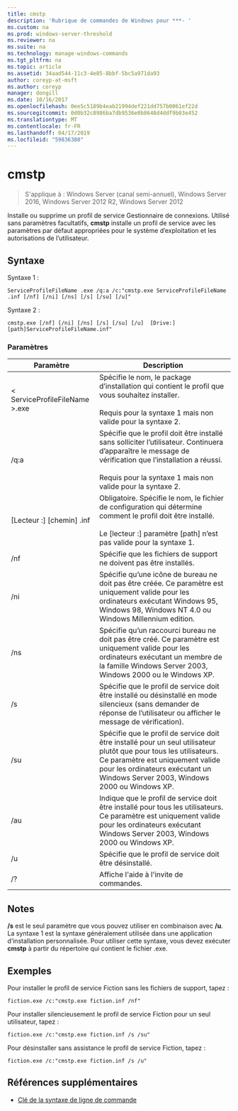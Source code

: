 ```yaml
---
title: cmstp
description: 'Rubrique de commandes de Windows pour ***- '
ms.custom: na
ms.prod: windows-server-threshold
ms.reviewer: na
ms.suite: na
ms.technology: manage-windows-commands
ms.tgt_pltfrm: na
ms.topic: article
ms.assetid: 34aad544-11c3-4e85-8bbf-5bc5a971da93
author: coreyp-at-msft
ms.author: coreyp
manager: dongill
ms.date: 10/16/2017
ms.openlocfilehash: 0ee5c5189b4eab21994def221dd757b0061ef22d
ms.sourcegitcommit: 0d0b32c8986ba7db9536e0b8648d4ddf9b03e452
ms.translationtype: MT
ms.contentlocale: fr-FR
ms.lasthandoff: 04/17/2019
ms.locfileid: "59836380"
---
```

# <a name="cmstp"></a>cmstp

>S'applique à : Windows Server (canal semi-annuel), Windows Server 2016, Windows Server 2012 R2, Windows Server 2012

Installe ou supprime un profil de service Gestionnaire de connexions. Utilisé sans paramètres facultatifs, **cmstp** installe un profil de service avec les paramètres par défaut appropriées pour le système d’exploitation et les autorisations de l’utilisateur. 
## <a name="syntax"></a>Syntaxe
Syntaxe 1 :
```
ServiceProfileFileName .exe /q:a /c:"cmstp.exe ServiceProfileFileName .inf [/nf] [/ni] [/ns] [/s] [/su] [/u]"
```
Syntaxe 2 :
```
cmstp.exe [/nf] [/ni] [/ns] [/s] [/su] [/u]  [Drive:][path]ServiceProfileFileName.inf"
```
### <a name="parameters"></a>Paramètres
|Paramètre|Description|
|-------|--------|
|< ServiceProfileFileName >.exe|Spécifie le nom, le package d’installation qui contient le profil que vous souhaitez installer.<br /><br />Requis pour la syntaxe 1 mais non valide pour la syntaxe 2.|
|/q:a|Spécifie que le profil doit être installé sans solliciter l’utilisateur. Continuera d’apparaître le message de vérification que l’installation a réussi.<br /><br />Requis pour la syntaxe 1 mais non valide pour la syntaxe 2.|
|[Lecteur :] [chemin] <ServiceProfileFileName>.inf|Obligatoire. Spécifie le nom, le fichier de configuration qui détermine comment le profil doit être installé.<br /><br />Le [lecteur :] paramètre [path] n’est pas valide pour la syntaxe 1.|
|/nf|Spécifie que les fichiers de support ne doivent pas être installés.|
|/ni|Spécifie qu’une icône de bureau ne doit pas être créée. Ce paramètre est uniquement valide pour les ordinateurs exécutant Windows 95, Windows 98, Windows NT 4.0 ou Windows Millennium edition.|
|/ns|Spécifie qu’un raccourci bureau ne doit pas être créé. Ce paramètre est uniquement valide pour les ordinateurs exécutant un membre de la famille Windows Server 2003, Windows 2000 ou le Windows XP.|
|/s|Spécifie que le profil de service doit être installé ou désinstallé en mode silencieux (sans demander de réponse de l’utilisateur ou afficher le message de vérification).|
|/su|Spécifie que le profil de service doit être installé pour un seul utilisateur plutôt que pour tous les utilisateurs. Ce paramètre est uniquement valide pour les ordinateurs exécutant un Windows Server 2003, Windows 2000 ou Windows XP.|
|/au|Indique que le profil de service doit être installé pour tous les utilisateurs. Ce paramètre est uniquement valide pour les ordinateurs exécutant Windows Server 2003, Windows 2000 ou Windows XP.|
|/u|Spécifie que le profil de service doit être désinstallé.|
|/?|Affiche l'aide à l'invite de commandes.|
## <a name="remarks"></a>Notes
**/s** est le seul paramètre que vous pouvez utiliser en combinaison avec **/u**.
La syntaxe 1 est la syntaxe généralement utilisée dans une application d’installation personnalisée. Pour utiliser cette syntaxe, vous devez exécuter **cmstp** à partir du répertoire qui contient le <ServiceProfileFileName>fichier .exe.
## <a name="BKMK_Examples"></a>Exemples
Pour installer le profil de service Fiction sans les fichiers de support, tapez :
```
fiction.exe /c:"cmstp.exe fiction.inf /nf"
```
Pour installer silencieusement le profil de service Fiction pour un seul utilisateur, tapez :
```
fiction.exe /c:"cmstp.exe fiction.inf /s /su"
```
Pour désinstaller sans assistance le profil de service Fiction, tapez :
```
fiction.exe /c:"cmstp.exe fiction.inf /s /u"
```
## <a name="additional-references"></a>Références supplémentaires
-   [Clé de la syntaxe de ligne de commande](command-line-syntax-key.md)
